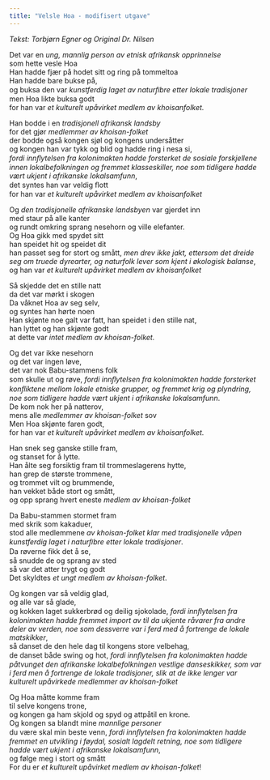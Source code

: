 ```yaml
---
title: "Velsle Hoa - modifisert utgave"
---
```


_Tekst: Torbjørn Egner og Original Dr. Nilsen_

Det var en _ung, mannlig person av etnisk afrikansk opprinnelse_  
som hette vesle Hoa   
Han hadde fjær på hodet sitt og ring på tommeltoa  
Han hadde bare bukse på,  
og buksa den var _kunstferdig laget av naturﬁbre etter lokale tradisjoner_  
men Hoa likte buksa godt  
for han var _et kulturelt upåvirket medlem av khoisanfolket._  
 
Han bodde i en _tradisjonell afrikansk landsby_  
for det gjør _medlemmer av khoisan-folket_  
der bodde også kongen sjøl og kongens undersåtter  
og kongen han var tykk og blid og hadde ring i nesa si,  
_fordi innﬂytelsen fra kolonimakten hadde forsterket de sosiale forskjellene innen lokalbefolkningen og fremmet   klasseskiller, noe som tidligere hadde vært ukjent i afrikanske lokalsamfunn_,  
det syntes han var veldig ﬂott  
for han var _et kulturelt upåvirket medlem av khoisanfolket_  

Og _den tradisjonelle afrikanske landsbyen_ var gjerdet inn  
med staur på alle kanter  
og rundt omkring sprang nesehorn og ville elefanter.  
Og Hoa gikk med spydet sitt  
han speidet hit og speidet dit  
han passet seg for stort og smått, _men drev ikke jakt, ettersom det dreide seg om truede dyrearter, og naturfolk   lever som kjent i økologisk balanse_,  
og han var _et kulturelt upåvirket medlem av khoisanfolket_  
 
Så skjedde det en stille natt  
da det var mørkt i skogen  
Da våknet Hoa av seg selv,  
og syntes han hørte noen  
Han skjønte noe galt var fatt, han speidet i den stille nat,  
han lyttet og han skjønte godt  
at dette var _intet medlem av khoisan-folket._  

Og det var ikke nesehorn  
og det var ingen løve,  
det var nok Babu-stammens folk  
som skulle ut og røve, _fordi innﬂytelsen fra kolonimakten hadde forsterket konﬂiktene mellom lokale etniske   grupper, og fremmet krig og plyndring, noe som tidligere hadde vært ukjent i afrikanske lokalsamfunn_.  
De kom nok her på natterov,  
mens alle _medlemmer av khoisan-folket_ sov  
Men Hoa skjønte faren godt,  
for han var _et kulturelt upåvirket medlem av khoisanfolket._  

Han snek seg ganske stille fram,  
og stanset for å lytte.  
Han ålte seg forsiktig fram til trommeslagerens hytte,  
han grep de største trommene,  
og trommet vilt og brummende,  
han vekket både stort og smått,  
og opp sprang hvert eneste _medlem av khoisan-folket_  

Da Babu-stammen stormet fram  
med skrik som kakaduer,  
stod alle medlemmene _av khoisan-folket klar med tradisjonelle våpen kunstferdig laget i naturﬁbre etter lokale   tradisjoner_.  
Da røverne ﬁkk det å se,  
så snudde de og sprang av sted  
så var det atter trygt og godt  
Det skyldtes _et ungt medlem av khoisan-folket_.   

Og kongen var så veldig glad,  
og alle var så glade,   
og kokken laget sukkerbrød og deilig sjokolade, _fordi innﬂytelsen fra kolonimakten hadde fremmet import av til   da ukjente råvarer fra andre deler av verden, noe som dessverre var i ferd med å fortrenge de lokale matskikker_,  
så danset de den hele dag til kongens store velbehag,  
de danset både swing og hot, _fordi innﬂytelsen fra kolonimakten hadde påtvunget den afrikanske lokalbefolkningen    vestlige danseskikker, som var i ferd men å fortrenge de lokale tradisjoner, slik at de ikke lenger var kulturelt   upåvirkede medlemmer av khoisan-folket_  

Og Hoa måtte komme fram  
til selve kongens trone,  
og kongen ga ham skjold og spyd og attpåtil en krone.  
Og kongen sa blandt mine _mannlige personer_  
du være skal min beste venn, _fordi innﬂytelsen fra kolonimakten hadde fremmet en utvikling i føydal, sosialt   lagdelt retning, noe som tidligere hadde vært ukjent i afrikanske lokalsamfunn_,  
og følge meg i stort og smått  
For du er _et kulturelt upåvirket medlem av khoisan-folket_!  